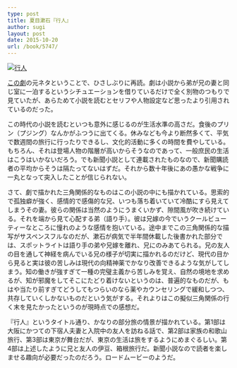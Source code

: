 ```yaml
---
type: post
title: 夏目漱石『行人』
author: sugi
layout: post
date: 2015-10-20
url: /book/5747/
---
```

<a href="http://www.amazon.co.jp/exec/obidos/ASIN/B009IXL130/chezsugi-22/ref=nosim/" onclick="_gaq.push(['_trackEvent', 'outbound-article', 'http://www.amazon.co.jp/exec/obidos/ASIN/B009IXL130/chezsugi-22/ref=nosim/', '']);" name="amazletlink" target="_blank"><img src="http://i2.wp.com/ecx.images-amazon.com/images/I/41QsV1iNJYL.jpg?w=660" alt="行人" class="alignleft"  data-recalc-dims="1" /></a>

<a href="http://asharpminor.com/play/5728/" onclick="_gaq.push(['_trackEvent', 'outbound-article', 'http://asharpminor.com/play/5728/', 'この劇']);" target="_blank">この劇</a>の元ネタということで、ひさしぶりに再読。劇は小説から弟が兄の妻と同じ室に一泊するというシチュエーションを借りているだけで全く別物のつもりで見ていたが、あらためて小説を読むとセリフや人物設定など思ったより引用されているのだった。

この時代の小説を読むといつも意外に感じるのが生活水準の高さだ。食後のプリン（プジング）なんかがふつうに出てくる。休みなども今より断然多くて、平気で数週間の旅行に行ったりできるし、文化的活動に多くの時間を費やしている。もちろん、それは登場人物の階層が高いからそうなのであって、一般庶民の生活はこうはいかないだろう。でも新聞小説として連載されたものなので、新聞購読者の平均からそうは隔たってないはずだ。それから数十年後にあの愚かな戦争に一丸となって突入したことが信じられない。

さて、劇で描かれた三角関係的なものはこの小説の中にも描かれている。思索的で孤独癖が強く、感情的で感傷的な兄、いつも落ち着いていて冷酷にすら見えてしまうその妻。彼らの関係は当然のようにうまくいかず、隙間風が吹き続けている。それを端から見て心配する弟（語り手）。彼は兄嫁の今でいうクールビューティーなところに憧れのような感情を抱いている。途中までこの三角関係的な描写がサスペンスフルなのだが、漱石が病気で半年間休載した後書かれた部分では、スポットライトは語り手の弟や兄嫁を離れ、兄にのみあてられる。兄の友人の目を通して神経を病んでいる兄の様子が切実に描かれるのだけど、現代の目から見ると実は彼の苦しみは現代の向精神薬でかなり改善できるような気がしてしまう。知の働きが強すぎて一種の完璧主義から苦しみを覚え、自然の境地を求めるが、知が邪魔をしてそこにたどり着けないというのは、普遍的なものだが、もはや当たり前すぎてどうしてもつらいのなら薬やカウンセリングで緩和しつつ、共存していくしかないものだという気がする。それよりはこの擬似三角関係の行く末を見たかったというのが現時点での感想だ。

『行人』というタイトル通り、かなりの部分旅の情景が描かれている。第1部は大阪にかつての下宿人夫妻と入院中の友人を訪ねる話で、第2部は家族の和歌山旅行、第3部は東京が舞台だが、東京の生活は旅をするようにめまぐるしい。第4部は上述したように兄と友人の伊豆、箱根旅行だ。新聞小説なので読者を楽しませる趣向が必要だったのだろう。ロードムービーのようだ。
